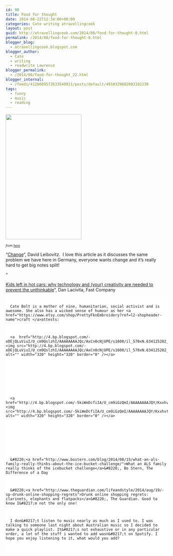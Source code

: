 ```yaml
---
id: 90
title: Food for thought
date: 2014-08-22T12:34:00+00:00
categories: Cate writing atravellingcook
layout: post
guid: http://atravellingcook.com/2014/08/food-for-thought-8.html
permalink: /2014/08/food-for-thought-8.html
blogger_blog:
  - atravellingcook.blogspot.com
blogger_author:
  - Cate
  - writing
  - readwrite Lawrence
blogger_permalink:
  - /2014/08/food-for-thought_22.html
blogger_internal:
  - /feeds/4126609572633548921/posts/default/4910329602883182239
tags:
  - funny
  - music
  - reading
---
```


  <a  href="http://3.bp.blogspot.com/-ZWaQNC-AbyU/U_cp6U9cjdI/AAAAAAAAJQs/7sghyIKJFNw/s1600/tumblr_n5iyau3aTU1qzyxjro1_1280.jpg"><img src="http://3.bp.blogspot.com/-ZWaQNC-AbyU/U_cp6U9cjdI/AAAAAAAAJQs/7sghyIKJFNw/s1600/tumblr_n5iyau3aTU1qzyxjro1_1280.jpg" alt="" width="243" height="400" border="0" /></a>






  <i><span style="font-size: x-small;">from <a href="http://www.old-chum.com/post/86920162863?utm_source=swissmiss&utm_campaign=c7e8ca18a2-RSS_EMAIL_CAMPAIGN&utm_medium=email&utm_term=0_2660ad4d17-c7e8ca18a2-329263722">here</a></i>


&#8220;[Change](http://www.davidlebovitz.com/2013/05/change/comment-page-1/#comments)&#8220;, David Leibovitz.  I love this article as it discusses the same problem we have here in Germany, everyone wants change and it&#8217;s really hard to get big notes split!

&#8220;

[Kids left in hot cars: why technology and (your) creativity are needed to prevent the unthinkable](http://www.fastcocreate.com/3034571/KIDS-LEFT-IN-HOT-CARS-WHY-TECHNOLOGY-AND-YOUR-CREATIVITY-ARE-NEEDED-TO-PREVENT-THE-UNTHINKABLE)&#8220;, Dan Lacivita, Fast Company



<div style="background-color: white; box-sizing: border-box; direction: ltr; float: left; margin: 0px; min-height: 1px; padding: 0px; position: relative; width: 520.328125px;">
  <div style="box-sizing: border-box; direction: ltr; margin: 0px 0px 12px; padding: 10px 0px;">
    
      Cate Bolt is a mother of nine, humanitarian, social activist and is awesome. She also has a wicked sense of humour as her <a href="https://www.etsy.com/shop/PrettyFknEmbroidery?ref=l2-shopheader-name">craft </a>attests:
    
    
    
      <a  href="http://4.bp.blogspot.com/-oDEjQLuViuI/U_cm9QslzhI/AAAAAAAAJQc/AxCn0cNjUPE/s1600/il_570xN.634125282_j6jt.jpg"><img src="http://4.bp.blogspot.com/-oDEjQLuViuI/U_cm9QslzhI/AAAAAAAAJQc/AxCn0cNjUPE/s1600/il_570xN.634125282_j6jt.jpg" alt="" width="320" height="320" border="0" /></a>
    
    
    
    
    
    
    
    
    
      <a  href="http://4.bp.blogspot.com/-5kiWeDcfiIA/U_cm9iGzQmI/AAAAAAAAJQY/Kxxhvt_b0hk/s1600/il_570xN.634135166_2uw5.jpg"><img src="http://4.bp.blogspot.com/-5kiWeDcfiIA/U_cm9iGzQmI/AAAAAAAAJQY/Kxxhvt_b0hk/s1600/il_570xN.634135166_2uw5.jpg" alt="" width="320" height="320" border="0" /></a>
    
    
    
    
    
    
    
    
    
      &#8220;<a href="http://www.bostern.com/blog/2014/08/15/what-an-als-family-really-thinks-about-the-ice-bucket-challenge/">What an ALS family really thinks of the icebucket challenge</a>&#8220;, Bo Stern, The Difference of a Day
    
    
    
      &#8220;<a href="http://www.theguardian.com/lifeandstyle/2014/aug/19/-sp-drunk-online-shopping-regrets">Drunk online shopping regrets: clarinets, elephants and flatpacks</a>&#8220;, The Guardian. Good to know I&#8217;m not the only one!
    
    
    
      I don&#8217;t listen to music nearly as much as I used to. I was talking to someone last night about Australian music so I decided to make a quick playlist. It&#8217;s not exhaustive or in any particular order, a lot of the stuff i wanted to add wasn&#8217;t on Spotify. I hope you enjoy listening to it, what would you add?
    
  
